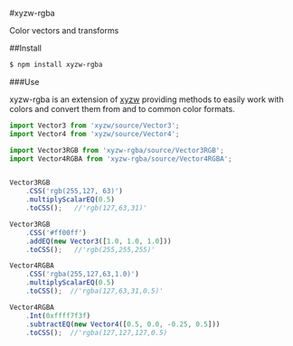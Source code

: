 #xyzw-rgba

Color vectors and transforms

##Install

```sh
$ npm install xyzw-rgba
```

###Use

xyzw-rgba is an extension of [xyzw](https://github.com/chkt/xyzw) providing
methods to easily work with colors and convert them from and to common color formats.

```js
import Vector3 from 'xyzw/source/Vector3';
import Vector4 from 'xyzw/source/Vector4';

import Vector3RGB from 'xyzw-rgba/source/Vector3RGB';
import Vector4RGBA from 'xyzw-rgba/source/Vector4RGBA';


Vector3RGB
	.CSS('rgb(255,127, 63)')
	.multiplyScalarEQ(0.5)
	.toCSS();   //'rgb(127,63,31)'

Vector3RGB
	.CSS('#ff00ff')
	.addEQ(new Vector3([1.0, 1.0, 1.0]))
	.toCSS();   //'rgb(255,255,255)'

Vector4RGBA
	.CSS('rgba(255,127,63,1.0)')
	.multiplyScalarEQ(0.5)
	.toCSS();  //'rgba(127,63,31,0.5)'

Vector4RGBA
	.Int(0xffff7f3f)
	.subtractEQ(new Vector4([0.5, 0.0, -0.25, 0.5]))
	.toCSS();  //'rgba(127,127,127,0.5)
```
